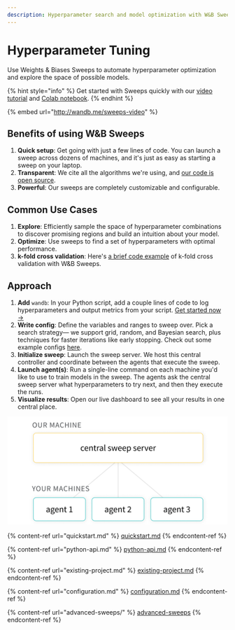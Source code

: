 ```yaml
---
description: Hyperparameter search and model optimization with W&B Sweeps
---
```


# Hyperparameter Tuning

Use Weights & Biases Sweeps to automate hyperparameter optimization and explore the space of possible models.

{% hint style="info" %}
Get started with Sweeps quickly with our [video tutorial](http://wandb.me/sweeps-video) and [Colab notebook](http://wandb.me/sweeps-colab).
{% endhint %}

{% embed url="http://wandb.me/sweeps-video" %}

## Benefits of using W\&B Sweeps

1. **Quick setup**: Get going with just a few lines of code. You can launch a sweep across dozens of machines, and it's just as easy as starting a sweep on your laptop.
2. **Transparent**: We cite all the algorithms we're using, and [our code is open source](https://github.com/wandb/sweeps).
3. **Powerful**: Our sweeps are completely customizable and configurable.

## Common Use Cases

1. **Explore**: Efficiently sample the space of hyperparameter combinations to discover promising regions and build an intuition about your model.
2. **Optimize**: Use sweeps to find a set of hyperparameters with optimal performance.
3. **k-fold cross validation**: Here's [a brief code example](https://github.com/wandb/examples/tree/master/examples/wandb-sweeps/sweeps-cross-validation) of k-fold cross validation with W\&B Sweeps.

## Approach

1. **Add** `wandb`: In your Python script, add a couple lines of code to log hyperparameters and output metrics from your script. [Get started now →](quickstart.md)
2. **Write config**: Define the variables and ranges to sweep over. Pick a search strategy— we support grid, random, and Bayesian search, plus techniques for faster iterations like early stopping. Check out some example configs [here](https://github.com/wandb/examples/tree/master/examples/keras/keras-cnn-fashion).
3. **Initialize sweep**: Launch the sweep server. We host this central controller and coordinate between the agents that execute the sweep.
4. **Launch agent(s)**: Run a single-line command on each machine you'd like to use to train models in the sweep. The agents ask the central sweep server what hyperparameters to try next, and then they execute the runs.
5. **Visualize results**: Open our live dashboard to see all your results in one central place.

![](<../../.gitbook/assets/central-sweep-server-3 (2) (2) (3) (3) (2) (1) (1) (1) (1) (1) (1) (1) (1) (1) (1) (1) (3) (1) (1) (1) (1) (1) (1) (1) (1) (1) (1) (1) (1) (1) (1) (1) (1) (1) (1) (1) (1) (1) (1) (1) (1) (1) (1) (1) (3) (1) (1) (1) (1) (1) (1).png>)

{% content-ref url="quickstart.md" %}
[quickstart.md](quickstart.md)
{% endcontent-ref %}

{% content-ref url="python-api.md" %}
[python-api.md](python-api.md)
{% endcontent-ref %}

{% content-ref url="existing-project.md" %}
[existing-project.md](existing-project.md)
{% endcontent-ref %}

{% content-ref url="configuration.md" %}
[configuration.md](configuration.md)
{% endcontent-ref %}

{% content-ref url="advanced-sweeps/" %}
[advanced-sweeps](advanced-sweeps/)
{% endcontent-ref %}
